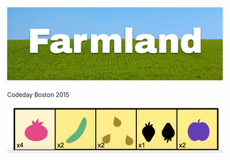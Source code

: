 ![Farmland Logo](public/logo.png)
========
Codeday Boston 2015

![Screenshot](public/screenshot.png)
